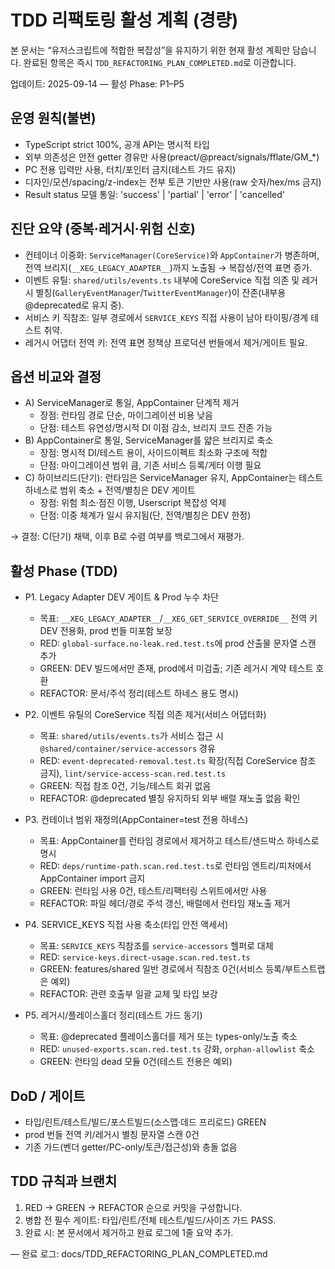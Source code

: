 # TDD 리팩토링 활성 계획 (경량)

본 문서는 “유저스크립트에 적합한 복잡성”을 유지하기 위한 현재 활성 계획만
담습니다. 완료된 항목은 즉시 `TDD_REFACTORING_PLAN_COMPLETED.md`로 이관합니다.

업데이트: 2025-09-14 — 활성 Phase: P1–P5

## 운영 원칙(불변)

- TypeScript strict 100%, 공개 API는 명시적 타입
- 외부 의존성은 안전 getter 경유만 사용(preact/@preact/signals/fflate/GM\_\*)
- PC 전용 입력만 사용, 터치/포인터 금지(테스트 가드 유지)
- 디자인/모션/spacing/z-index는 전부 토큰 기반만 사용(raw 숫자/hex/ms 금지)
- Result status 모델 통일: 'success' | 'partial' | 'error' | 'cancelled'

## 진단 요약 (중복·레거시·위험 신호)

- 컨테이너 이중화: `ServiceManager(CoreService)`와 `AppContainer`가 병존하며,
  전역 브리지(`__XEG_LEGACY_ADAPTER__`)까지 노출됨 → 복잡성/전역 표면 증가.
- 이벤트 유틸: `shared/utils/events.ts` 내부에 CoreService 직접 의존 및 레거시
  별칭(`GalleryEventManager`/`TwitterEventManager`)이 잔존(내부용 @deprecated로
  유지 중).
- 서비스 키 직참조: 일부 경로에서 `SERVICE_KEYS` 직접 사용이 남아 타이핑/경계
  테스트 취약.
- 레거시 어댑터 전역 키: 전역 표면 정책상 프로덕션 번들에서 제거/게이트 필요.

## 옵션 비교와 결정

- A) ServiceManager로 통일, AppContainer 단계적 제거
  - 장점: 런타임 경로 단순, 마이그레이션 비용 낮음
  - 단점: 테스트 유연성/명시적 DI 이점 감소, 브리지 코드 잔존 가능
- B) AppContainer로 통일, ServiceManager를 얇은 브리지로 축소
  - 장점: 명시적 DI/테스트 용이, 사이드이펙트 최소화 구조에 적합
  - 단점: 마이그레이션 범위 큼, 기존 서비스 등록/게터 이행 필요
- C) 하이브리드(단기): 런타임은 ServiceManager 유지, AppContainer는 테스트
  하네스로 범위 축소 + 전역/별칭은 DEV 게이트
  - 장점: 위험 최소·점진 이행, Userscript 복잡성 억제
  - 단점: 이중 체계가 일시 유지됨(단, 전역/별칭은 DEV 한정)

→ 결정: C(단기) 채택, 이후 B로 수렴 여부를 백로그에서 재평가.

## 활성 Phase (TDD)

- P1. Legacy Adapter DEV 게이트 & Prod 누수 차단
  - 목표: `__XEG_LEGACY_ADAPTER__`/`__XEG_GET_SERVICE_OVERRIDE__` 전역 키 DEV
    전용화, prod 번들 미포함 보장
  - RED: `global-surface.no-leak.red.test.ts`에 prod 산출물 문자열 스캔 추가
  - GREEN: DEV 빌드에서만 존재, prod에서 미검출; 기존 레거시 계약 테스트 호환
  - REFACTOR: 문서/주석 정리(테스트 하네스 용도 명시)

- P2. 이벤트 유틸의 CoreService 직접 의존 제거(서비스 어댑터화)
  - 목표: `shared/utils/events.ts`가 서비스 접근 시
    `@shared/container/service-accessors` 경유
  - RED: `event-deprecated-removal.test.ts` 확장(직접 CoreService 참조 금지),
    `lint/service-access-scan.red.test.ts`
  - GREEN: 직접 참조 0건, 기능/테스트 회귀 없음
  - REFACTOR: @deprecated 별칭 유지하되 외부 배럴 재노출 없음 확인

- P3. 컨테이너 범위 재정의(AppContainer=test 전용 하네스)
  - 목표: AppContainer를 런타임 경로에서 제거하고 테스트/샌드박스 하네스로 명시
  - RED: `deps/runtime-path.scan.red.test.ts`로 런타임 엔트리/피처에서
    AppContainer import 금지
  - GREEN: 런타임 사용 0건, 테스트/리팩터링 스위트에서만 사용
  - REFACTOR: 파일 헤더/경로 주석 갱신, 배럴에서 런타임 재노출 제거

- P4. SERVICE_KEYS 직접 사용 축소(타입 안전 액세서)
  - 목표: `SERVICE_KEYS` 직참조를 `service-accessors` 헬퍼로 대체
  - RED: `service-keys.direct-usage.scan.red.test.ts`
  - GREEN: features/shared 일반 경로에서 직참조 0건(서비스 등록/부트스트랩은
    예외)
  - REFACTOR: 관련 호출부 일괄 교체 및 타입 보강

- P5. 레거시/플레이스홀더 정리(테스트 가드 동기)
  - 목표: @deprecated 플레이스홀더를 제거 또는 types-only/노출 축소
  - RED: `unused-exports.scan.red.test.ts` 강화, `orphan-allowlist` 축소
  - GREEN: 런타임 dead 모듈 0건(테스트 전용은 예외)

## DoD / 게이트

- 타입/린트/테스트/빌드/포스트빌드(소스맵·데드 프리로드) GREEN
- prod 번들 전역 키/레거시 별칭 문자열 스캔 0건
- 기존 가드(벤더 getter/PC-only/토큰/접근성)와 충돌 없음

## TDD 규칙과 브랜치

1. RED → GREEN → REFACTOR 순으로 커밋을 구성합니다.
2. 병합 전 필수 게이트: 타입/린트/전체 테스트/빌드/사이즈 가드 PASS.
3. 완료 시: 본 문서에서 제거하고 완료 로그에 1줄 요약 추가.

— 완료 로그: docs/TDD_REFACTORING_PLAN_COMPLETED.md
